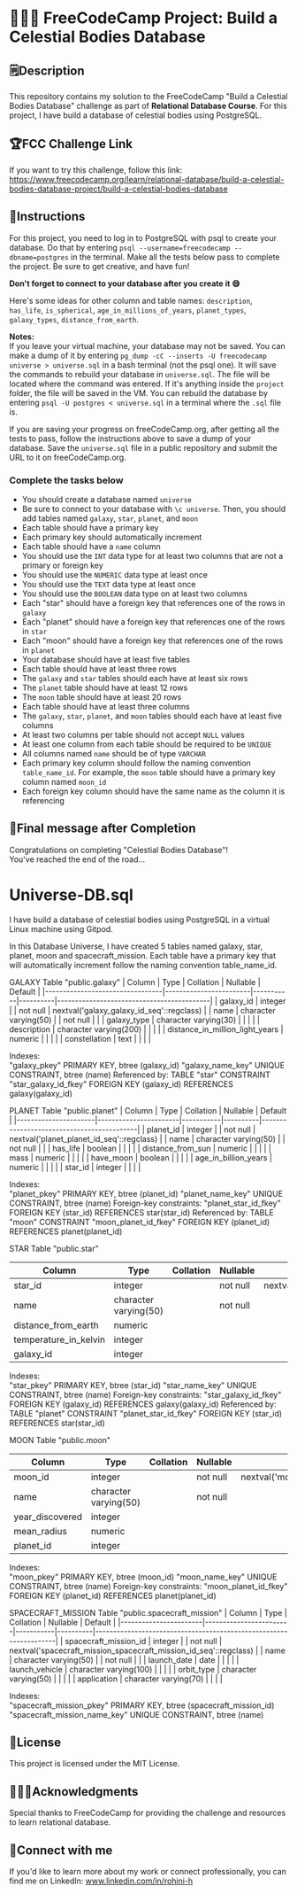 # 👩🏻‍💻 FreeCodeCamp Project: Build a Celestial Bodies Database

## 🗒️Description
This repository contains my solution to the FreeCodeCamp "Build a Celestial Bodies Database" challenge as part of **Relational Database Course**. For this project, I have build a database of celestial bodies using PostgreSQL.

## 🏆FCC Challenge Link
If you want to try this challenge, follow this link:   
https://www.freecodecamp.org/learn/relational-database/build-a-celestial-bodies-database-project/build-a-celestial-bodies-database

## 📜Instructions
For this project, you need to log in to PostgreSQL with psql to create your database. Do that by entering `psql --username=freecodecamp --dbname=postgres` in the terminal. Make all the tests below pass to complete the project. Be sure to get creative, and have fun!

**Don't forget to connect to your database after you create it 😄**

Here's some ideas for other column and table names: `description`, `has_life`, `is_spherical`, `age_in_millions_of_years`, `planet_types`, `galaxy_types`, `distance_from_earth`.

**Notes:**   
If you leave your virtual machine, your database may not be saved. You can make a dump of it by entering `pg_dump -cC --inserts -U freecodecamp universe > universe.sql` in a bash terminal (not the psql one). It will save the commands to rebuild your database in `universe.sql`. The file will be located where the command was entered. If it's anything inside the `project` folder, the file will be saved in the VM. You can rebuild the database by entering `psql -U postgres < universe.sql` in a terminal where the `.sql` file is.

If you are saving your progress on freeCodeCamp.org, after getting all the tests to pass, follow the instructions above to save a dump of your database. Save the `universe.sql` file in a public repository and submit the URL to it on freeCodeCamp.org.

### Complete the tasks below
- You should create a database named `universe`
- Be sure to connect to your database with `\c universe`. Then, you should add tables named `galaxy`, `star`, `planet`, and `moon`
- Each table should have a primary key
- Each primary key should automatically increment
- Each table should have a `name` column
- You should use the `INT` data type for at least two columns that are not a primary or foreign key
- You should use the `NUMERIC` data type at least once
- You should use the `TEXT` data type at least once
- You should use the `BOOLEAN` data type on at least two columns
- Each "star" should have a foreign key that references one of the rows in `galaxy`
- Each "planet" should have a foreign key that references one of the rows in `star`
- Each "moon" should have a foreign key that references one of the rows in `planet`
- Your database should have at least five tables
- Each table should have at least three rows
- The `galaxy` and `star` tables should each have at least six rows
- The `planet` table should have at least 12 rows
- The `moon` table should have at least 20 rows
- Each table should have at least three columns
- The `galaxy`, `star`, `planet`, and `moon` tables should each have at least five columns
- At least two columns per table should not accept `NULL` values
- At least one column from each table should be required to be `UNIQUE`
- All columns named `name` should be of type `VARCHAR`
- Each primary key column should follow the naming convention `table_name_id`. For example, the `moon` table should have a primary key column named `moon_id`
- Each foreign key column should have the same name as the column it is referencing

## 🎇Final message after Completion
Congratulations on completing "Celestial Bodies Database"!  
You've reached the end of the road...

# Universe-DB.sql
I have build a database of celestial bodies using PostgreSQL in a virtual Linux machine using Gitpod. 

In this Database Universe, I have created 5 tables named galaxy, star, planet, moon and spacecraft_mission. Each table have a primary key that will automatically increment follow the naming convention table_name_id. 

GALAXY
                                                Table "public.galaxy"
|             Column              |          Type          | Collation | Nullable |                  Default                  |
|---------------------------------|------------------------|-----------|----------|-------------------------------------------|
| galaxy_id                       | integer                |           | not null | nextval('galaxy_galaxy_id_seq'::regclass) |
| name                            | character varying(50)  |           | not null |                                           |
| galaxy_type                     | character varying(30)  |           |          |                                           |
| description                     | character varying(200) |           |          |                                           |
| distance_in_million_light_years | numeric                |           |          |                                           |
| constellation                   | text                   |           |          |                                           |

Indexes:   
    "galaxy_pkey" PRIMARY KEY, btree (galaxy_id)
    "galaxy_name_key" UNIQUE CONSTRAINT, btree (name)
Referenced by:
    TABLE "star" CONSTRAINT "star_galaxy_id_fkey" FOREIGN KEY (galaxy_id) REFERENCES galaxy(galaxy_id)

PLANET
                                               Table "public.planet"
|        Column        |         Type          | Collation | Nullable |                  Default                  |
|----------------------|-----------------------|-----------|----------|-------------------------------------------|
| planet_id            | integer               |           | not null | nextval('planet_planet_id_seq'::regclass) |
| name                 | character varying(50) |           | not null |                                           |
| has_life             | boolean               |           |          |                                           |
| distance_from_sun    | numeric               |           |          |                                           |
| mass                 | numeric               |           |          |                                           |
| have_moon            | boolean               |           |          |                                           |
| age_in_billion_years | numeric               |           |          |                                           |
| star_id              | integer               |           |          |                                           |

Indexes:   
    "planet_pkey" PRIMARY KEY, btree (planet_id)
    "planet_name_key" UNIQUE CONSTRAINT, btree (name)
Foreign-key constraints:
    "planet_star_id_fkey" FOREIGN KEY (star_id) REFERENCES star(star_id)
Referenced by:
    TABLE "moon" CONSTRAINT "moon_planet_id_fkey" FOREIGN KEY (planet_id) REFERENCES planet(planet_id)

STAR
                                              Table "public.star"

|        Column         |         Type          | Collation | Nullable |                Default                |
|-----------------------|-----------------------|-----------|----------|---------------------------------------|
| star_id               | integer               |           | not null | nextval('star_star_id_seq'::regclass) |
| name                  | character varying(50) |           | not null |                                       |
| distance_from_earth   | numeric               |           |          |                                       |
| temperature_in_kelvin | integer               |           |          |                                       |
| galaxy_id             | integer               |           |          |                                       |
 
Indexes:   
    "star_pkey" PRIMARY KEY, btree (star_id)
    "star_name_key" UNIQUE CONSTRAINT, btree (name)
Foreign-key constraints:
    "star_galaxy_id_fkey" FOREIGN KEY (galaxy_id) REFERENCES galaxy(galaxy_id)
Referenced by:
    TABLE "planet" CONSTRAINT "planet_star_id_fkey" FOREIGN KEY (star_id) REFERENCES star(star_id)

MOON
                                           Table "public.moon"

|     Column      |         Type          | Collation | Nullable |                Default                |
|-----------------|-----------------------|-----------|----------|---------------------------------------|
| moon_id         | integer               |           | not null | nextval('moon_moon_id_seq'::regclass) |
| name            | character varying(50) |           | not null |                                       |
| year_discovered | integer               |           |          |                                       |
| mean_radius     | numeric               |           |          |                                       |
| planet_id       | integer               |           |          |                                       |

Indexes:   
    "moon_pkey" PRIMARY KEY, btree (moon_id)
    "moon_name_key" UNIQUE CONSTRAINT, btree (name)
Foreign-key constraints:
    "moon_planet_id_fkey" FOREIGN KEY (planet_id) REFERENCES planet(planet_id)

SPACECRAFT_MISSION
                                                      Table "public.spacecraft_mission"
|        Column         |          Type          | Collation | Nullable |                              Default                              |
|-----------------------|------------------------|-----------|----------|-------------------------------------------------------------------|
| spacecraft_mission_id | integer                |           | not null | nextval('spacecraft_mission_spacecraft_mission_id_seq'::regclass) |
| name                  | character varying(50)  |           | not null |                                                                   |
| launch_date           | date                   |           |          |                                                                   |
| launch_vehicle        | character varying(100) |           |          |                                                                   |
| orbit_type            | character varying(50)  |           |          |                                                                   |
| application           | character varying(70)  |           |          |                                                                   |

Indexes:   
    "spacecraft_mission_pkey" PRIMARY KEY, btree (spacecraft_mission_id)
    "spacecraft_mission_name_key" UNIQUE CONSTRAINT, btree (name)
    
## 🔏License
This project is licensed under the MIT License.

## 🙇🏻‍♀️Acknowledgments
Special thanks to FreeCodeCamp for providing the challenge and resources to learn relational database.

## 🚀Connect with me
If you'd like to learn more about my work or connect professionally, you can find me on LinkedIn: www.linkedin.com/in/rohini-h
